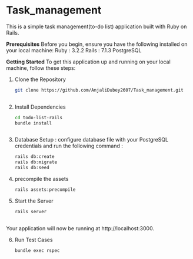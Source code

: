 # Task_management
This is a simple task management(to-do list) application built with Ruby on Rails.


**Prerequisites**
Before you begin, ensure you have the following installed on your local machine: 
  Ruby : 3.2.2
  Rails : 7.1.3
  PostgreSQL


**Getting Started**
To get this application up and running on your local machine, follow these steps:

1. Clone the Repository

    ```bash
    git clone https://github.com/AnjaliDubey2607/Task_management.git 
  
2. Install Dependencies

    ```bash
    cd todo-list-rails
    bundle install
  
3. Database Setup : 
  configure database file with your PostgreSQL credentials and run the following command :

    ```bash
    rails db:create
    rails db:migrate
    rails db:seed


4. precompile the assets

    ```bash
    rails assets:precompile

5. Start the Server

    ```bash
    rails server
  

Your application will now be running at http://localhost:3000.

6. Run Test Cases

    ```bash
    bundle exec rspec
